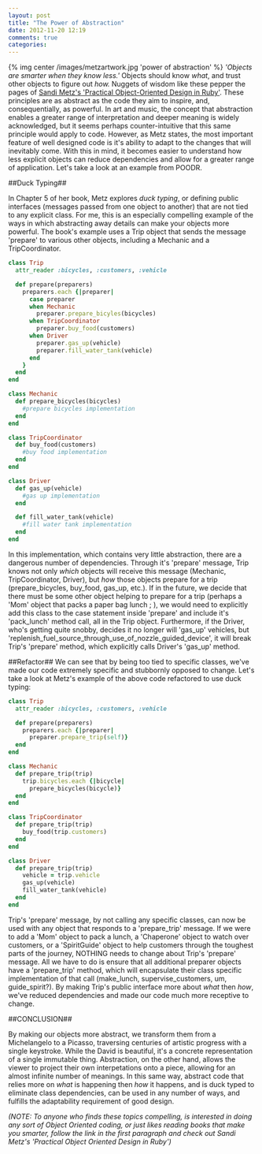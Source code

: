 ```yaml
---
layout: post
title: "The Power of Abstraction"
date: 2012-11-20 12:19
comments: true
categories: 
---
```

{% img center /images/metzartwork.jpg 'power of abstraction' %}
*'Objects are smarter when they know less.'* Objects should know *what*, and trust other objects to figure out *how.*  Nuggets of wisdom like these pepper the pages of [Sandi Metz's 'Practical Object-Oriented Design in Ruby'](http://www.poodr.info/ "Sandi Metz POODR").  These principles are as abstract as the code they aim to inspire, and, consequentially, as powerful.  In art and music, the concept that abstraction enables a greater range of interpretation and deeper meaning is widely acknowledged, but it seems perhaps counter-intuitive that this same principle would apply to code.  However, as Metz states, the most important feature of well designed code is it's ability to adapt to the changes that will inevitably come.  With this in mind, it becomes easier to understand how less explicit objects can reduce dependencies and allow for a greater range of application.  Let's take a look at an example from POODR.

##Duck Typing##

In Chapter 5 of her book, Metz explores *duck typing*, or defining public interfaces (messages passed from one object to another) that are not tied to any explicit class.  For me, this is an especially compelling example of the ways in which abstracting away details can make your objects more powerful.  The book's example uses a Trip object that sends the message 'prepare' to various other objects, including a Mechanic and a TripCoordinator.
``` ruby Metz Trip Prepare Example
class Trip
  attr_reader :bicycles, :customers, :vehicle

  def prepare(preparers)
    preparers.each {|preparer|
      case preparer 
      when Mechanic
        preparer.prepare_bicyles(bicycles)
      when TripCoordinator
        preparer.buy_food(customers)
      when Driver
        preparer.gas_up(vehicle)  
        preparer.fill_water_tank(vehicle)
      end
    }
  end
end

class Mechanic
  def prepare_bicycles(bicycles)
    #prepare bicycles implementation
  end
end

class TripCoordinator
  def buy_food(customers)
    #buy food implementation
  end
end

class Driver
  def gas_up(vehicle)
    #gas up implementation
  end

  def fill_water_tank(vehicle)
    #fill water tank implementation
  end
end
```
In this implementation, which contains very little abstraction, there are a dangerous number of dependencies.  Through it's 'prepare' message, Trip knows not only *which* objects will receive this message (Mechanic, TripCoordinator, Driver), but *how* those objects prepare for a trip (prepare_bicycles, buy_food, gas_up, etc.).  If in the future, we decide that there must be some other object helping to prepare for a trip (perhaps a 'Mom' object that packs a paper bag lunch ; ), we would need to explicitly add this class to the case statement inside 'prepare' and include it's 'pack_lunch' method call, all in the Trip object.  Furthermore, if the Driver, who's getting quite snobby, decides it no longer will 'gas_up' vehicles, but 'replenish_fuel_source_through_use_of_nozzle_guided_device', it will break Trip's 'prepare' method, which explicitly calls Driver's 'gas_up' method.

##Refactor##
We can see that by being too tied to specific classes, we've made our code extremely specific and stubbornly opposed to change.  Let's take a look at Metz's example of the above code refactored to use duck typing:

``` ruby Metz Trip Prepare with Duck Typing
class Trip
  attr_reader :bicycles, :customers, :vehicle

  def prepare(preparers)
    preparers.each {|preparer|
      preparer.prepare_trip(self)}
  end
end

class Mechanic
  def prepare_trip(trip)
    trip.bicycles.each {|bicycle|
      prepare_bicycles(bicycle)}
  end
end

class TripCoordinator
  def prepare_trip(trip)
    buy_food(trip.customers)
  end
end

class Driver 
  def prepare_trip(trip)
    vehicle = trip.vehicle
    gas_up(vehicle)
    fill_water_tank(vehicle)
  end
end
```
Trip's 'prepare' message, by not calling any specific classes, can now be used with any object that responds to a 'prepare_trip' message.  If we were to add a 'Mom' object to pack a lunch, a 'Chaperone' object to watch over customers, or a 'SpiritGuide' object to help customers through the toughest parts of the journey, NOTHING needs to change about Trip's 'prepare' message.  All we have to do is ensure that all additional preparer objects have a 'prepare_trip' method, which will encapsulate their class specific implementation of that call (make_lunch, supervise_customers, um, guide_spirit?).  By making Trip's public interface more about *what* then *how*, we've reduced dependencies and made our code much more receptive to change.  

##CONCLUSION##

By making our objects more abstract, we transform them from a Michelangelo to a Picasso, traversing centuries of artistic progress with a single keystroke.  While the David is beautiful, it's a concrete representation of a single immutable thing.  Abstraction, on the other hand, allows the viewer to project their own interpetations onto a piece, allowing for an almost infinite number of meanings.  In this same way, abstract code that relies more on *what* is happening then *how* it happens, and is duck typed to eliminate class dependencies, can be used in any number of ways, and fulfills the adaptability requirement of good design.

*(NOTE: To anyone who finds these topics compelling, is interested in doing any sort of Object Oriented coding, or just likes reading books that make you smarter, follow the link in the first paragraph and check out Sandi Metz's 'Practical Object Oriented Design in Ruby')*






















